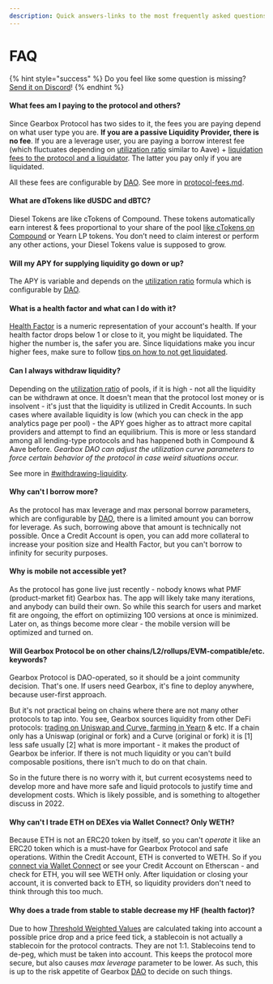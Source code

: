 ```yaml
---
description: Quick answers-links to the most frequently asked questions.
---
```


# FAQ

{% hint style="success" %}
Do you feel like some question is missing? [Send it on Discord](https://discord.com/invite/gearbox)!
{% endhint %}

#### **What fees am I paying to the protocol and others?**&#x20;

Since Gearbox Protocol has two sides to it, the fees you are paying depend on what user type you are. **If you are a passive Liquidity Provider, there is no fee**. If you are a leverage user, you are paying a borrow interest fee (which fluctuates depending on [utilization ratio](../liquidity-providers/pools-and-apy.md#how-to-calculate-apy) similar to Aave) + [liquidation fees to the protocol and a liquidator](protocol-fees.md#trader-farmer-fees). The latter you pay only if you are liquidated.

All these fees are configurable by [DAO](../governance/setup/). See more in [protocol-fees.md](protocol-fees.md "mention").

#### What are dTokens like dUSDC and dBTC?&#x20;

Diesel Tokens are like cTokens of Compound. These tokens automatically earn interest & fees proportional to your share of the pool [like cTokens on Compound](https://compound.finance/docs/ctokens) or Yearn LP tokens. You don’t need to claim interest or perform any other actions, your Diesel Tokens value is supposed to grow.

#### Will my APY for supplying liquidity go down or up?&#x20;

The APY is variable and depends on the [utilization ratio](../liquidity-providers/pools-and-apy.md#how-to-calculate-apy) formula which is configurable by [DAO](../governance/setup/).

#### What is a health factor and what can I do with it?&#x20;

[Health Factor](liquidations/#what-is-a-health-factor) is a numeric representation of your account's health. If your health factor drops below 1 or close to it, you might be liquidated. The higher the number is, the safer you are. Since liquidations make you incur higher fees, make sure to follow [tips on how to not get liquidated](../traders-and-farmers/credit-account-dashboard-overview/kak-ne-byt-rekt.md).

#### Сan I always withdraw liquidity?

Depending on the [utilization ratio](../liquidity-providers/pools-and-apy.md#how-to-calculate-apy) of pools, if it is high - not all the liquidity can be withdrawn at once. It doesn't mean that the protocol lost money or is insolvent - it's just that the liquidity is utilized in Credit Accounts. In such cases where available liquidity is low (which you can check in the app analytics page per pool) - the APY goes higher as to attract more capital providers and attempt to find an equilibrium. This is more or less standard among all lending-type protocols and has happened both in Compound & Aave before. _Gearbox DAO can adjust the utilization curve parameters to force certain behavior of the protocol in case weird situations occur._

See more in [#withdrawing-liquidity](../liquidity-providers/manage-liquidity.md#withdrawing-liquidity "mention").

#### **Why can't I borrow more?**

As the protocol has max leverage and max personal borrow parameters, which are configurable by [DAO](../governance/setup/), there is a limited amount you can borrow for leverage. As such, borrowing above that amount is technically not possible. Once a Credit Account is open, you can add more collateral to increase your position size and Health Factor, but you can't borrow to infinity for security purposes.

#### **Why is mobile not accessible yet?**

As the protocol has gone live just recently - nobody knows what PMF (product-market fit) Gearbox has. The app will likely take many iterations, and anybody can build their own. So while this search for users and market fit are ongoing, the effort on optimiizing 100 versions at once is minimized. Later on, as things become more clear - the mobile version will be optimized and turned on.

#### **Will Gearbox Protocol be on other chains/L2/rollups/EVM-compatible/etc. keywords?**

Gearbox Protocol is DAO-operated, so it should be a joint community decision. That's one. If users need Gearbox, it's fine to deploy anywhere, because user-first approach.&#x20;

But it's not practical being on chains where there are not many other protocols to tap into. You see, Gearbox sources liquidity from other DeFi protocols: [trading on Uniswap and Curve, farming in Yearn](integrations.md) & etc. If a chain only has a Uniswap (original or fork) and a Curve (original or fork) it is \[1] less safe usually \[2] what is more important - it makes the product of Gearbox be inferior. If there is not much liquidity or you can't build composable positions, there isn't much to do on that chain.

So in the future there is no worry with it, but current ecosystems need to develop more and have more safe and liquid protocols to justify time and development costs. Which is likely possible, and is something to altogether discuss in 2022.

#### **Why can't I trade ETH on DEXes via Wallet Connect? Only WETH?**

Because ETH is not an ERC20 token by itself, so you can't _operate_ it like an ERC20 token which is a must-have for Gearbox Protocol and safe operations. Within the Credit Account, ETH is converted to WETH. So if you [connect via Wallet Connect](../traders-and-farmers/credit-account-dashboard-overview/wallet-connect.md) or see your Credit Account on Etherscan - and check for ETH, you will see WETH only. After liquidation or closing your account, it is converted back to ETH, so liquidity providers don't need to think through this too much.

#### Why does a trade from stable to stable decrease my HF (health factor)?

Due to how [Threshold Weighted Values](liquidations/#threshold-weighted-value) are calculated taking into account a possible price drop and a price feed tick, a stablecoin is not actually a stablecoin for the protocol contracts. They are not 1:1. Stablecoins tend to de-peg, which must be taken into account. This keeps the protocol more secure, but also causes _max leverage_ parameter to be lower. As such, this is up to the risk appetite of Gearbox [DAO](../governance/setup/) to decide on such things.
